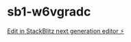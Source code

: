 # sb1-w6vgradc

[Edit in StackBlitz next generation editor ⚡️](https://stackblitz.com/~/github.com/nathiscoding/sb1-w6vgradc)